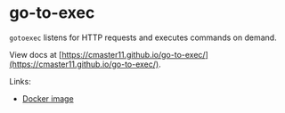 # go-to-exec

`gotoexec` listens for HTTP requests and executes commands on demand.

View docs at [https://cmaster11.github.io/go-to-exec/](https://cmaster11.github.io/go-to-exec/).

Links:

* [Docker image](https://hub.docker.com/r/cmaster11/go-to-exec/tags?page=1&ordering=last_updated)